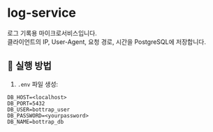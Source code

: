 # log-service

로그 기록용 마이크로서비스입니다.  
클라이언트의 IP, User-Agent, 요청 경로, 시간을 PostgreSQL에 저장합니다.

## 🔧 실행 방법

1. `.env` 파일 생성:
```
DB_HOST=<localhost>
DB_PORT=5432
DB_USER=bottrap_user
DB_PASSWORD=<yourpassword>
DB_NAME=bottrap_db
```